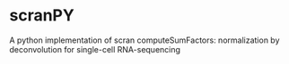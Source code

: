 # scranPY
A python implementation of scran computeSumFactors: normalization by deconvolution for single-cell RNA-sequencing
